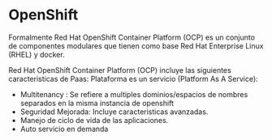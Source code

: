 # OpenShift

Formalmente Red Hat OpenShift Container Platform (OCP) es un conjunto de componentes modulares que tienen
como base Red Hat Enterprise Linux (RHEL) y docker.

Red Hat OpenShift Container Platform (OCP) incluye las siguientes caracteristicas de Paas: Plataforma es un servicio
(Platform As A Service):

* Multitenancy : Se refiere a multiples dominios/espacios de nombres separados en la misma instancia de openshift
* Seguridad Mejorada: Incluye caracteristicas avanzadas.
* Manejo de ciclo de vida de las aplicaciones.
* Auto servicio en demanda

